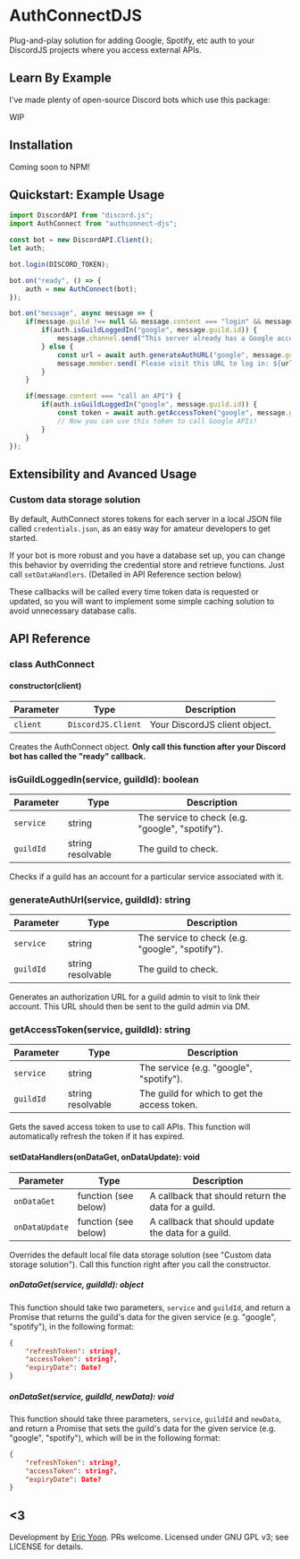 # AuthConnectDJS
Plug-and-play solution for adding Google, Spotify, etc auth to your DiscordJS projects where you access external APIs.

## Learn By Example
I've made plenty of open-source Discord bots which use this package:

WIP

## Installation
Coming soon to NPM!

## Quickstart: Example Usage
```js
import DiscordAPI from "discord.js";
import AuthConnect from "authconnect-djs";

const bot = new DiscordAPI.Client();
let auth;

bot.login(DISCORD_TOKEN);

bot.on("ready", () => {
    auth = new AuthConnect(bot);
});

bot.on("message", async message => {
    if(message.guild !== null && message.content === "login" && message.member.permissions.has("ADMINISTRATOR")) {
        if(auth.isGuildLoggedIn("google", message.guild.id)) {
            message.channel.send("This server already has a Google account associated with it.");
        } else {
            const url = await auth.generateAuthURL("google", message.guild.id);
            message.member.send(`Please visit this URL to log in: ${url}`); // DM the link to the admin
        }
    }

    if(message.content === "call an API") {
        if(auth.isGuildLoggedIn("google", message.guild.id)) {
            const token = await auth.getAccessToken("google", message.guild.id);
            // Now you can use this token to call Google APIs!
        }
    }
});

```

## Extensibility and Avanced Usage

### Custom data storage solution
By default, AuthConnect stores tokens for each server in a local JSON file called `credentials.json`, as an easy way for amateur developers to get started.

If your bot is more robust and you have a database set up, you can change this behavior by overriding the credential store and retrieve functions. Just call `setDataHandlers`. (Detailed in API Reference section below)

These callbacks will be called every time token data is requested or updated, so you will want to implement some simple caching solution to avoid unnecessary database calls.

## API Reference

### class AuthConnect

#### constructor(client)
Parameter | Type | Description
--- | --- | ---
`client` | `DiscordJS.Client` | Your DiscordJS client object.

Creates the AuthConnect object. **Only call this function after your Discord bot has called the "ready" callback.**

### isGuildLoggedIn(service, guildId): boolean
Parameter | Type | Description
--- | --- | ---
`service` | string | The service to check (e.g. "google", "spotify").
`guildId` | string resolvable | The guild to check.

Checks if a guild has an account for a particular service associated with it.

### generateAuthUrl(service, guildId): string
Parameter | Type | Description
--- | --- | ---
`service` | string | The service to check (e.g. "google", "spotify").
`guildId` | string resolvable | The guild to check.

Generates an authorization URL for a guild admin to visit to link their account. This URL should then be sent to the guild admin via DM.

### getAccessToken(service, guildId): string
Parameter | Type | Description
--- | --- | ---
`service` | string | The service (e.g. "google", "spotify").
`guildId` | string resolvable | The guild for which to get the access token.

Gets the saved access token to use to call APIs. This function will automatically refresh the token if it has expired.

#### setDataHandlers(onDataGet, onDataUpdate): void
Parameter | Type | Description
--- | --- | ---
`onDataGet` | function (see below) | A callback that should return the data for a guild.
`onDataUpdate` | function (see below) | A callback that should update the data for a guild.

Overrides the default local file data storage solution (see "Custom data storage solution"). Call this function right after you call the constructor.

##### onDataGet(service, guildId): object
This function should take two parameters, `service` and `guildId`, and return a Promise that returns the guild's data for the given service (e.g. "google", "spotify"), in the following format:
```json
{
    "refreshToken": string?,
    "accessToken": string?,
    "expiryDate": Date?
}
```

##### onDataSet(service, guildId, newData): void
This function should take three parameters, `service`, `guildId` and `newData`, and return a Promise that sets the guild's data for the given service (e.g. "google", "spotify"), which will be in the following format:
```json
{
    "refreshToken": string?,
    "accessToken": string?,
    "expiryDate": Date?
}
```

## <3
Development by [Eric Yoon](https://yoonicode.com). PRs welcome. Licensed under GNU GPL v3; see LICENSE for details.